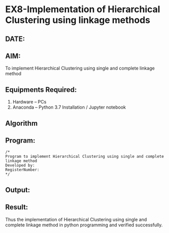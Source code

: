 # EX8-Implementation of Hierarchical Clustering using linkage methods
## DATE:
## AIM:
To implement Hierarchical Clustering using single and complete linkage method

## Equipments Required:
1. Hardware – PCs
2. Anaconda – Python 3.7 Installation / Jupyter notebook

## Algorithm



## Program:
```
/*
Program to implement Hierarchical Clustering using single and complete linkage method
Developed by: 
RegisterNumber:  
*/
```

## Output:



## Result:
Thus the implementation of Hierarchical Clustering using single and complete linkage method in python programming and verified successfully.
